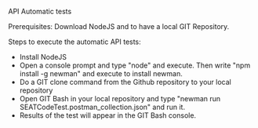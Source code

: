 API Automatic tests

Prerequisites: Download NodeJS and to have a local GIT Repository.

Steps to execute the automatic API tests:
- Install NodeJS
- Open a console prompt and type "node" and execute. Then write "npm install -g newman" and execute to install newman.
- Do a GIT clone command from the Github repository to your local repository
- Open GIT Bash in your local repository and type "newman run SEATCodeTest.postman_collection.json" and run it.
- Results of the test will appear in the GIT Bash console.
